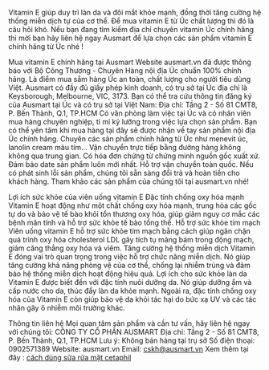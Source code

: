 Vitamin E giúp duy trì làn da và đôi mắt khỏe mạnh, đồng thời tăng cường hệ thống miễn dịch tự của cơ thể. 
Để mua vitamin E từ Úc chất lượng thì đó là câu hỏi khó.
Nếu bạn đang tìm kiếm địa chỉ chuyên vitamin Úc chính hãng thì mời bạn hãy liên hệ ngay Ausmart để lựa chọn các sản phẩm vitamin E chính hãng từ Úc nhé !

Mua vitamin E chính hãng tại Ausmart
Website ausmart.vn đã được thông báo với Bộ Công Thương - Chuyên Hàng nội địa Úc chuẩn 100% chính hãng. Là điểm mua sắm hàng Úc an toàn, chất lượng cho người tiêu dùng Việt.
Ausmart có đầy đủ giấy phép kinh doanh, có trụ sở tại Úc địa chỉ là Keysborough, Melbourne, VIC, 3173. Bạn có thể tra cứu thông tin đăng ký của Ausmart tại Úc và có trụ sở tại Việt Nam: Địa chỉ: Tầng 2 - Số 81 CMT8, P. Bến Thành, Q.1, TP.HCM
Có văn phòng làm việc tại Úc và có nhân viên mua hàng chuyên nghiệp, tỉ mỉ kỹ lưỡng trong việc lựa chọn sản phẩm. Bạn có thể yên tâm khi mua hàng tại đây sẽ được nhận về tay sản phẩm nội địa Úc chính hãng.
Chuyên các sản phẩm chính hãng từ Úc như menevit úc, lanolin cream màu tím…
Vận chuyển trực tiếp bằng đường hàng không không qua trung gian.
Có hóa đơn chứng từ chứng minh nguồn gốc xuất xứ.
Đảm bảo date sản phẩm luôn mới nhất.
Hỗ trợ vận chuyển toàn quốc.
Nếu có phát sinh lỗi sản phẩm, chúng tôi sẵn sàng đổi trả và hoàn tiền cho khách hàng.
Tham khảo các sản phẩm của chúng tôi tại ausmart.vn nhé!

Lợi ích sức khỏe của viên uống vitamin E
Đặc tính chống oxy hóa mạnh
Vitamin E hoạt động như một chất chống oxy hóa mạnh, trung hòa các gốc tự do và bảo vệ tế bào khỏi tổn thương oxy hóa,  giúp giảm nguy cơ mắc các bệnh mãn tính và hỗ trợ sức khỏe tế bào tổng thể.
Hỗ trợ sức khỏe tim mạch
Viên uống vitamin E hỗ trợ sức khỏe tim mạch bằng cách giúp ngăn chặn quá trình oxy hóa cholesterol LDL gây tích tụ mảng bám trong động mạch, giảm căng thẳng oxy hóa và viêm.
Tăng cường hệ thống miễn dịch
Vitamin E đóng vai trò quan trọng trong việc hỗ trợ chức năng miễn dịch. Nó giúp tăng cường khả năng phòng vệ của cơ thể, chống lại nhiễm trùng và đảm bảo hệ thống miễn dịch hoạt động hiệu quả.
Lợi ích cho sức khỏe làn da
Vitamin E được biết đến với đặc tính nuôi dưỡng da. Nó giúp dưỡng ẩm và cấp nước cho da, thúc đẩy làn da khỏe mạnh. 
Ngoài ra, đặc tính chống oxy hóa của Vitamin E còn giúp bảo vệ da khỏi tác hại do bức xạ UV và các tác nhân gây ô nhiễm môi trường khác.

Thông tin liên hệ
Mọi quan tâm sản phẩm và cần tư vấn, hãy liên hệ ngay với chúng tôi:
CÔNG TY CỔ PHẦN AUSMART
Địa chỉ: Tầng 2 - Số 81 CMT8, P. Bến Thành, Q.1, TP.HCM
Lưu ý: Không bán hàng tại trụ sở
Số điện thoại: 0902571389
Website: ausmart.vn
Email: cskh@ausmart.vn
Xem thêm tại đây : [cách dùng sữa rửa mặt cetaphil](https://ausmart.vn/huong-dan-phan-biet-cetaphil-that-gia)

